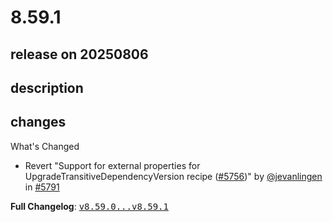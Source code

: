 # 8.59.1

## release on 20250806
## description
## changes
What's Changed

* Revert "Support for external properties for UpgradeTransitiveDependencyVersion recipe (<a class="issue-link js-issue-link" data-error-text="Failed to load title" data-id="3231908344" data-permission-text="Title is private" data-url="https://github.com/openrewrite/rewrite/issues/5756" data-hovercard-type="pull_request" data-hovercard-url="/openrewrite/rewrite/pull/5756/hovercard" href="https://github.com/openrewrite/rewrite/pull/5756">#5756</a>)" by <a class="user-mention notranslate" data-hovercard-type="user" data-hovercard-url="/users/jevanlingen/hovercard" data-octo-click="hovercard-link-click" data-octo-dimensions="link_type:self" href="https://github.com/jevanlingen">@jevanlingen</a> in <a class="issue-link js-issue-link" data-error-text="Failed to load title" data-id="3256621896" data-permission-text="Title is private" data-url="https://github.com/openrewrite/rewrite/issues/5791" data-hovercard-type="pull_request" data-hovercard-url="/openrewrite/rewrite/pull/5791/hovercard" href="https://github.com/openrewrite/rewrite/pull/5791">#5791</a>

<strong>Full Changelog</strong>: <a class="commit-link" href="https://github.com/openrewrite/rewrite/compare/v8.59.0...v8.59.1"><tt>v8.59.0...v8.59.1</tt></a>

